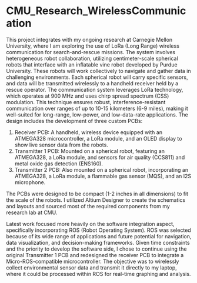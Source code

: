 # CMU_Research_WirelessCommunication
This project integrates with my ongoing research at Carnegie Mellon University, where I am exploring the use of LoRa (Long Range) wireless communication for search-and-rescue missions. The system involves heterogeneous robot collaboration, utilizing centimeter-scale spherical robots that interface with an inflatable vine robot developed by Purdue University. These robots will work collectively to navigate and gather data in challenging environments. Each spherical robot will carry specific sensors, and data will be transmitted wirelessly to a handheld receiver held by a rescue operator.
The communication system leverages LoRa technology, which operates at 900 MHz and uses chirp spread spectrum (CSS) modulation. This technique ensures robust, interference-resistant communication over ranges of up to 10-15 kilometers (6-9 miles), making it well-suited for long-range, low-power, and low-data-rate applications.
The design includes the development of three custom PCBs:
1.	Receiver PCB: A handheld, wireless device equipped with an ATMEGA328 microcontroller, a LoRa module, and an OLED display to show live sensor data from the robots.
2.	Transmitter 1 PCB: Mounted on a spherical robot, featuring an ATMEGA328, a LoRa module, and sensors for air quality (CCS811) and metal oxide gas detection (ENS160).
3.	Transmitter 2 PCB: Also mounted on a spherical robot, incorporating an ATMEGA328, a LoRa module, a flammable gas sensor (MQS), and an I2S microphone.

The PCBs were designed to be compact (1-2 inches in all dimensions) to fit the scale of the robots. I utilized Altium Designer to create the schematics and layouts and sourced most of the required components from my research lab at CMU.
  	
Latest work focused more heavily on the software integration aspect, specifically incorporating ROS (Robot Operating System). ROS was selected because of its wide range of applications and future potential for navigation, data visualization, and decision-making frameworks. Given time constraints and the priority to develop the software side, I chose to continue using the original Transmitter 1 PCB and redesigned the receiver PCB to integrate a Micro-ROS-compatible microcontroller. The objective was to wirelessly collect environmental sensor data and transmit it directly to my laptop, where it could be processed within ROS for real-time graphing and analysis. 
